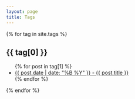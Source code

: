```yaml
---
layout: page
title: Tags
---
```


{% for tag in site.tags %}
  <h2>{{ tag[0] }}</h2>
  <ul class="none">
    {% for post in tag[1] %}
      <li><a href="{{ post.url }}">{{ post.date | date: "%B %Y" }} - {{ post.title }}</a></li>
    {% endfor %}
  </ul>
{% endfor %}